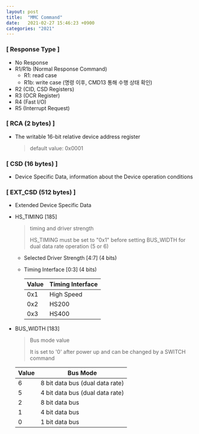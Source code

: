 ```yaml
---
layout: post
title:  "MMC Command"
date:   2021-02-27 15:46:23 +0900
categories: "2021"
---
```

### [ Response Type ]

- No Response
- R1/R1b (Normal Response Command)
  - R1: read case
  - R1b: write case (명령 이후, CMD13 통해 수행 상태 확인)
- R2 (CID, CSD Registers)
- R3 (OCR Register)
- R4 (Fast I/O)
- R5 (Interrupt Request)

 

### [ RCA (2 bytes) ]

- The writable 16-bit relative device address register

  >  default value: 0x0001

  

### [ CSD (16 bytes) ]

- Device Specific Data, information about the Device operation conditions



### [ EXT_CSD (512 bytes) ]

- Extended Device Specific Data



- HS_TIMING [185]

  > timing and driver strength
  >
  > HS_TIMING must be set to "0x1" before setting BUS_WIDTH for dual data rate operation (5 or 6)

  - Selected Driver Strength [4:7] (4 bits)
  - Timing Interface [0:3] (4 bits)

    | Value | Timing Interface |
    | ----- | ---------------- |
    | 0x1   | High Speed       |
    | 0x2   | HS200            |
    | 0x3   | HS400            |

    

- BUS_WIDTH [183]

  > Bus mode value
  >
  > It is set to '0' after power up and can be changed by a SWITCH command

  | Value | Bus Mode                        |
  | ----- | ------------------------------- |
  | 6     | 8 bit data bus (dual data rate) |
  | 5     | 4 bit data bus (dual data rate) |
  | 2     | 8 bit data bus                  |
  | 1     | 4 bit data bus                  |
  | 0     | 1 bit data bus                  |

  
